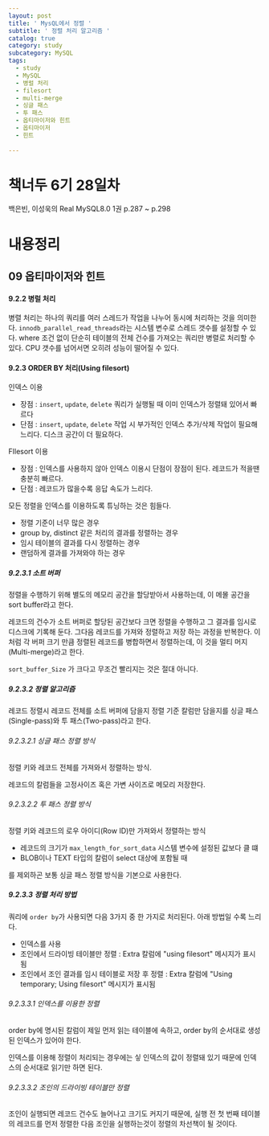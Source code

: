 ```yaml
---
layout: post
title: ' MysQL에서 정렬 '
subtitle: ' 정렬 처리 알고리즘 '
catalog: true
category: study
subcategory: MySQL
tags:
  - study
  - MySQL
  - 병럴 처리
  - filesort
  - multi-merge
  - 싱글 패스
  - 투 패스
  - 옵티마이저와 힌트
  - 옵티마이저
  - 힌트
 
---
```


# 책너두 6기 28일차

백은빈, 이성욱의 Real MySQL8.0 1권 p.287 ~ p.298

# 내용정리

## 09 옵티마이저와 힌트

#### 9.2.2 병럴 처리

병렬 처리는 하나의 쿼리를 여러 스레드가 작업을 나누어 동시에 처리하는 것을 의미한다. `innodb_parallel_read_threads`라는 시스템 변수로 스레드 갯수를 설정할 수 있다. where 조건 없이 단순히 테이블의 전체 건수를 가져오는 쿼리만 병렬로 처리할 수있다. CPU 갯수를 넘어서면 오히려 성능이 떨어질 수 있다.

#### 9.2.3 ORDER BY 처리(Using filesort)

인덱스 이용

- 장점 : `insert`, `update`, `delete` 쿼리가 실행될 때 이미 인덱스가 정렬돼 있어서 빠르다
- 단점 : `insert`, `update`, `delete` 작업 시 부가적인 인덱스 추가/삭제 작업이 필요해 느리다. 디스크 공간이 더 필요하다.

FIlesort 이용

- 장점 : 인덱스를 사용하지 않아 인덱스 이용시 단점이 장점이 된다. 레코드가 적을땐 충분히 빠르다.
- 단점 : 레코드가 많을수록 응답 속도가 느리다.



모든 정렬을 인덱스를 이용하도록 튜닝하는 것은 힘들다.

- 정렬 기준이 너무 많은 경우
- group by, distinct 같은 처리의 결과를 정렬하는 경우
- 임시 테이블의 결과를 다시 정렬하는 경우
- 랜덤하게 결과를 가져와야 하는 경우

##### 9.2.3.1 소트 버퍼

정렬을 수행하기 위해 별도의 메모리 공간을 할당받아서 사용하는데, 이 메몰 공간을 sort buffer라고 한다.

레코드의 건수가 소트 버퍼로 할당된 공간보다 크면 정렬을 수행하고 그 결과를 임시로 디스크에 기록해 둔다. 그다음 레코드를 가져와 정렬하고 저장 하는 과정을 반복한다. 이처럼 각 버퍼 크기 만큼 정렬된 레코드를 병합하면서 정렬하는데, 이 것을 멀티 머지(Multi-merge)라고 한다.

`sort_buffer_Size` 가 크다고 무조건 빨리지는 것은 절대 아니다.

##### 9.2.3.2 정렬 알고리즘

레코드 정렬시 레코드 전체를 소트 버퍼에 담을지 정렬 기준 칼럼만 담을지를 싱글 패스(Single-pass)와 투 패스(Two-pass)라고 한다.

###### 9.2.3.2.1 싱글 패스 정렬 방식

정렬 키와 레코드 전체를 가져와서 정렬하는 방식.

레코드의 칼럼들을 고정사이즈 혹은 가변 사이즈로 메모리 저장한다.

###### 9.2.3.2.2 투 패스 정렬 방식

정렬 키와 레코드의 로우 아이디(Row ID)만 가져와서 정렬하는 방식



- 레코드의 크기가 `max_length_for_sort_data` 시스템 변수에 설정된 값보다 클 떄
- BLOB이나 TEXT 타입의 칼럼이 select 대상에 포함될 때

를 제외하곤 보통 싱글 패스 정렬 방식을 기본으로 사용한다.

##### 9.2.3.3 정렬 처리 방법

쿼리에 `order by`가 사용되면 다음 3가지 중 한 가지로 처리된다. 아래 방법일 수록 느리다.

- 인덱스를 사용
- 조인에서 드라이빙 테이블만 정렬 : Extra 칼럼에 "using filesort" 메시지가 표시됨
- 조인에서 조인 결과를 임시 테이블로 저장 후 정렬 : Extra 칼럼에 "Using temporary; Using filesort" 메시지가 표시됨



###### 9.2.3.3.1 인덱스를 이용한 정렬

order by에 명시된 칼럼이 제일 먼저 읽는 테이블에 속하고, order by의 순서대로 생성된 인덱스가 있어야 한다.

인덱스를 이용해 정렬이 처리되는 경우에는 싷 인덱스의 값이 정렬돼 있기 때문에 인덱스의 순서대로 읽기만 하면 된다.

###### 9.2.3.3.2 조인의 드라이빙 테이블만 정렬

조인이 실행되면 레코드 건수도 늘어나고 크기도 커지기 때문에, 실행 전 첫 번째 테이블의 레코드를 먼저 정렬한 다음 조인을 실행하는것이 정렬의 차선책이 될 것이다.